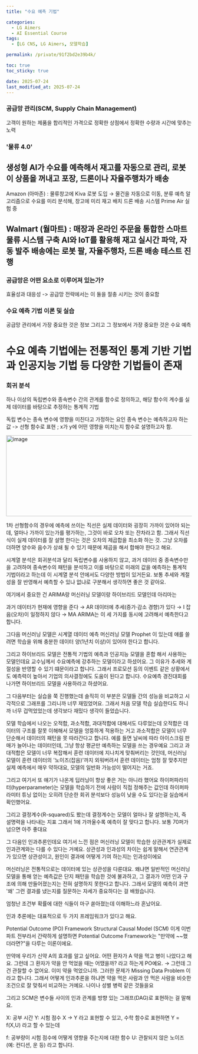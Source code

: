 ```yaml
---
title: "수요 예측 기법"

categories:
  - LG Aimers
  - AI Essential Course
tags:
  - [LG CNS, LG Aimers, 모델학습]

permalink: /private/91f2bd2e39b4k/

toc: true
toc_sticky: true

date: 2025-07-24
last_modified_at: 2025-07-24
---
```

<!-- 검색엔진 차단 -->
<meta name="robots" content="noindex, nofollow">

### 공급망 관리(SCM, Supply Chain Management)
고객이 원하는 제품을 합리적인 가격으로 정확한 상점에서 정확한 수량과 시간에 맞추는 노력
 
### '물류 4.0' 
생성형 AI가 수요를 예측해서 재고를 자동으로 관리, 로봇이 상품을 꺼내고 포장, 드론이나 자율주행차가 배송
---
Amazon (아마존)
: 물류창고에 Kiva 로봇 도입 → 물건을 자동으로 이동, 분류
예측 알고리즘으로 수요를 미리 분석해, 창고에 미리 재고 배치
드론 배송 시스템 Prime Air 실험 중

Walmart (월마트)
: 매장과 온라인 주문을 통합한 스마트 물류 시스템 구축
AI와 IoT를 활용해 재고 실시간 파악, 자동 발주
배송에는 로봇 팔, 자율주행차, 드론 배송 테스트 진행
---
 
### 공급망은 어떤 요소로 이루어져 있는가?
효율성과 대응성
-> 공급망 전략에서는 이 둘을 절충 시키는 것이 중요함
 
### 수요 예측 기법 이론 및 실습
공급망 관리에서 가장 중요한 것은 정보
그리고 그 정보에서 가장 중요한 것은 수요 예측
 
# 수요 예측 기법에는 전통적인 통계 기반 기법과 인공지능 기법 등 다양한 기법들이 존재

### 회귀 분석
하나 이상의 독립변수와 종속변수 간의 관계를 함수로 정의하고, 해당 함수의 계수를 실제 데이터를 바탕으로 추정하는 통계적 기법

독립 변수는 종속 변수에 영향을 미친다고 가정하는 요인
종속 변수는 예측하고자 하는 값
-> 선형 함수로 표현 ; x가 y에 어떤 영향을 미치는지 함수로 설명하고자 함.

<img width="669" height="220" alt="image" src="https://github.com/user-attachments/assets/a98ed296-9568-4f34-9203-f9a4f969c2fc" />

1차 선형함수의 경우에 예측에 쓰이는 직선은 실제 데이터와 굉장히 가까이 있어야 되는데,
얼마나 가까이 있는가를 평가하는, 그것이 바로 오차 또는 잔차라고 함. 그래서 직선식이 실제 데이터를 잘 설명 한다는 것은 오차의 제곱합을 최소화 하는 것.
그냥 오차를 더하면 양수와 음수가 상쇄 될 수 있기 때문에 제곱을 해서 합해야 한다고 해요.
 
시계열 분석은 회귀분석과 달리 독립변수를 사용하지 않고, 과거 데이터 중 종속변수만을 고려하여 종속변수의 패턴을
분석하고 이를 바탕으로 미래의 값을 예측하는 통계적 기법이라고 하는데
이 시계열 분석 안에서도 다양한 방법이 있거든요.
보통 추세와 계절성을 잘 반영해서 예측할 수 있냐 없냐로 구분해서 생각하면 좋은 것 같아요.
 
여기에서 중요한 건 ARIMA랑 머신러닝 모델이랑 하이브리드 모델인데 
아리마는 

과거 데이터가 현재에 영향을 준다 → AR
데이터에 추세(증가·감소 경향)가 있다 → I
잡음(오차)이 일정하지 않다 → MA
ARIMA는 이 세 가지를 동시에 고려해서 예측한다고 합니다.
 
그다음 머신러닝 모델은 시계열 데이터 예측 머신러닝 모델 Prophet 이 있는데
얘를 쓸려면 학습을 위해 충분한 데이터 양(1년치 이상)이 있어야 한다고 합니다.
 
그리고 하이브리드 모델은 전통적 기법의 예측과 인공지능 모델을 혼합 해서 사용하는 모델인데요
교수님께서 수요예측에 강추하는 모델이라고 하셨어요. 그 이유가 추세와 계절성을 반영할 수 있기 떄문이라고 합니다.
그래서 프로모션 등의 이벤트 같은 상황에서도 예측력이 높아서 기업의 의사결정에도 도움이 된다고 합니다.
수요예측 경진대회를 나가면 하이브리드 모델을 사용하라고 하셨어요.
 
그 다음부터는 실습을 쭉 진행했는데 솔직히 이 부분은 모델들 간의 성능을 비교하고 시각적으로 그래프를 그리니까 너무 재밌었어요.
그래서 처음 모델 학습 실습한다도 하니까 너무 겁먹었었는데 생각보다 재밌다 생각이 들었습니다.
 
모델 학습에서 나오는 오적합, 과소적합, 과대적합에 대해서도 다루었는데
오적합은 데이터의 구조를 잘못 이해해서 모델을 엉뚱하게 적용하는 거고
과소적합은 모델이 너무 단순해서 데이터의 패턴을 못 따라간다고 합니다.
예를 들면 날씨에 따라 아이스크림 판매가 늘어나는 데이터인데, 그냥 항상 평균만 예측하는 모델을 쓰는 경우예요
그리고 과대적합은 모델이 너무 복잡해서 훈련 데이터에 지나치게 맞춰버리는 것인데,
머신러닝 모델이 훈련 데이터의 '노이즈(잡음)'까지 외워버려서 훈련 데이터는 엄청 잘 맞추지만 실제 예측에서 매우 약하대요,
모델의 일반화 가능성이 떨어지는 거죠.
 
그리고 여기서 또 얘기가 나온게 딥러닝이 항상 좋은 거는 아니라 했어요
하이퍼파라미터(hyperparameter)는 모델을 학습하기 전에 사람이 직접 정해주는 값인데
하이퍼파라미터 튜닝 없이는 오히려 단순한 회귀 분석보다 성능이 낮을 수도 있다는걸 실습에서 확인했어요.
 
그리고 결정계수(R-squared)도 봤는데 결정계수는 모델이 얼마나 잘 설명하는지, 즉 설명력을 나타내는 지표
그래서 1에 가까울수록 예측이 잘 맞다고 합니다. 보통 70퍼가 넘으면 아주 좋대요
 
그 다음인 인과추론인데요
여기서 느낀 점은 머신러닝 모델이 학습한 상관관계가 실제로 인과관계와는 다를 수 있다는 거예요.
상관성과 인과성의 차이는
쉽게 말해서 연관관계가 있으면 상관성이고, 원인이 결과에 어떻게 기여 하는지는 인과성이에요
 
머신러닝은 전통적으로는 데이터에 있는 상관성을 다룬대요.
왜냐면 일반적인 머신러닝 모델을 통해 얻는 예측값은 단지 패턴을 학습한 것에 불과하고,
그 결과가 어떤 인과 구조에 의해 만들어졌는지는 전혀 설명하지 못한다고 합니다.
그래서 모델의 예측이 과연 '왜' 그런 결과를 냈는지를 질문하는 자세가 중요하다는 걸 배웠습니다.

엄청난 조건부 확률에 대한 식들이 마구 쏟아졌는데 이해하느라 혼났어요.
 
인과 추론에는 대표적으로 두 가지 프레임워크가 있다고 해요. 

Potential Outcome (PO) Framework
Structural Causal Model (SCM)
이게 이번 파트 전부라서 간략하게 설명하면
Potential Outcome Framework는 "만약에 ~~했더라면?"을 다루는 이론이에요.

만약에 우리가 신약 A의 효과를 알고 싶어요.
어떤 환자가 A 약을 먹고 병이 나았다고 해요.
그런데 그 환자가 약을 안 먹었을 때는 어땠을까? 라고 하는게 PO예요.
→ 그런데 그건 관찰할 수 없어요. 이미 약을 먹었으니까. 그러한 문제가 Missing Data Problem 이라고 합니다.
그래서 어떻게 인과추론을 하냐면
약을 먹은 사람과 안 먹은 사람을 비슷한 조건으로 잘 맞춰서 비교하는 거예요.
나이나 성별 병력 같은 것들을요
 
그리고 SCM은 변수들 사이의 인과 관계를 방향 있는 그래프(DAG)로 표현하는 걸 말해요.

X: 공부 시간
Y: 시험 점수
X → Y 라고 표현할 수 있고,
수학 함수로 표현하면    Y = f(X,U) 라고 할 수 있는데

f: 공부량이 시험 점수에 어떻게 영향을 주는지에 대한 함수
U: 관찰되지 않은 노이즈(예: 컨디션, 운 등)
라고 합니다.


